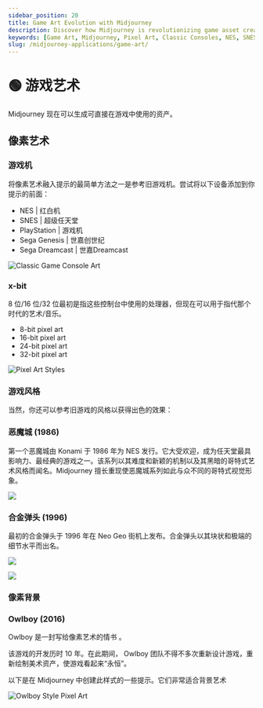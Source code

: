 ```yaml
---
sidebar_position: 20
title: Game Art Evolution with Midjourney
description: Discover how Midjourney is revolutionizing game asset creation with pixel art and iconic game styles from classic consoles.
keywords: [Game Art, Midjourney, Pixel Art, Classic Consoles, NES, SNES, PlayStation, Sega Genesis, Sega Dreamcast, Retro Gaming]
slug: /midjourney-applications/game-art/
---
```


# 🟢 游戏艺术

Midjourney 现在可以生成可直接在游戏中使用的资产。

## 像素艺术

### 游戏机

将像素艺术融入提示的最简单方法之一是参考旧游戏机。尝试将以下设备添加到你提示的前面：

- NES | 红白机
- SNES | 超级任天堂
- PlayStation | 游戏机
- Sega Genesis | 世嘉创世纪
- Sega Dreamcast | 世嘉Dreamcast

![Classic Game Console Art](https://cdn.jsdelivr.net/gh/donttal/imgbed/img/ec628bb7c7d5de087168a0ae0a33f86f.png)

### x-bit

8 位/16 位/32 位最初是指这些控制台中使用的处理器，但现在可以用于指代那个时代的艺术/音乐。

- 8-bit pixel art
- 16-bit pixel art
- 24-bit pixel art
- 32-bit pixel art

![Pixel Art Styles](https://cdn.jsdelivr.net/gh/donttal/imgbed/img/f41a53f8c74b8c6e8df07144226330f4.png)

### 游戏风格

当然，你还可以参考旧游戏的风格以获得出色的效果：

### 恶魔城 (1986)

第一个恶魔城由 Konami 于 1986 年为 NES 发行。它大受欢迎，成为任天堂最具影响力、最经典的游戏之一。该系列以其难度和新颖的机制以及其黑暗的哥特式艺术风格而闻名。Midjourney 擅长重现使恶魔城系列如此与众不同的哥特式视觉形象。

![](https://cdn.jsdelivr.net/gh/donttal/imgbed/img/6689691f90ec3ecf4311e7054b7e83be.png)

### 合金弹头 (1996)

最初的合金弹头于 1996 年在 Neo Geo 街机上发布。合金弹头以其块状和极端的细节水平而出名。

![](https://cdn.jsdelivr.net/gh/donttal/imgbed/img/8ad6d3de927881c860000bd1076f6b34.jpg)

![](https://cdn.jsdelivr.net/gh/donttal/imgbed/img/47c233dd9d017a0e34eb5b5e1044293c.png)

### 像素背景

### Owlboy (2016)

Owlboy 是一封写给像素艺术的情书 。

该游戏的开发历时 10 年。在此期间， Owlboy 团队不得不多次重新设计游戏，重新绘制美术资产，使游戏看起来“永恒”。

以下是在 Midjourney 中创建此样式的一些提示。它们非常适合背景艺术

![Owlboy Style Pixel Art](https://cdn.jsdelivr.net/gh/donttal/imgbed/img/c1bccd59ec693a4843cbf483d13260ee.png)